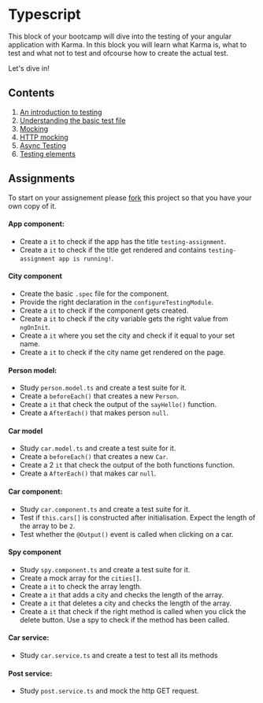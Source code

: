 # Typescript

This block of your bootcamp will dive into the testing of your angular application with Karma.
In this block you will learn what Karma is, what to test and what not to test and ofcourse how to create the actual test.

Let's dive in!

## Contents

1. [An introduction to testing](testing-CH1-testing-introduction.md)
2. [Understanding the basic test file](testing-CH2-understanding-test-file.md)
3. [Mocking](testing-CH3-mocking.md)
4. [HTTP mocking](testing-CH4-http-mocking.md)
5. [Async Testing](testing-CH5-async.md)
6. [Testing elements](testing-CH6-elements.md)

## Assignments

To start on your assignement please [fork](https://guides.github.com/activities/forking/) this project so that you have your own copy of it.

#### App component:
- Create a `it` to check if the app has the title `testing-assignment`.
- Create a `it` to check if the title get rendered and contains `testing-assignment app is running!`.

#### City component
- Create the basic `.spec` file for the component.
- Provide the right declaration in the `configureTestingModule`.
- Create a `it` to check if the component gets created.
- Create a `it` to check if the city variable gets the right value from `ngOnInit`.
- Create a `it` where you set the city and check if it equal to your set name.
- Create a `it` to check if the city name get rendered on the page.

#### Person model:
- Study `person.model.ts` and create a test suite for it.
- Create a `beforeEach()` that creates a new `Person`.
- Create a `it` that check the output of the `sayHello()` function.
- Create a `AfterEach()` that makes person `null`.

#### Car model
- Study `car.model.ts` and create a test suite for it.
- Create a `beforeEach()` that creates a new `Car`.
- Create a 2 `it` that check the output of the both functions function.
- Create a `AfterEach()` that makes car `null`.

#### Car component:
- Study `car.component.ts` and create a test suite for it.
- Test if `this.cars[]` is constructed after initialisation. Expect the length of the array to be `2`.
- Test whether the `@Output()` event is called when clicking on a car.

#### Spy component
- Study `spy.component.ts` and create a test suite for it.
- Create a mock array for the `cities[]`.
- Create a `it` to check the array length.
- Create a `it` that adds a city and checks the length of the array.
- Create a `it` that deletes a city and checks the length of the array.
- Create a `it` that check if the right method is called when you click the delete button. 
  Use a spy to check if the method has been called.

#### Car service:
- Study `car.service.ts` and create a test to test all its methods

#### Post service:
- Study `post.service.ts` and mock the http GET request.
